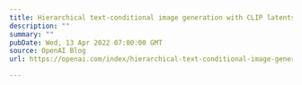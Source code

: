 ```yaml
---
title: Hierarchical text-conditional image generation with CLIP latents
description: ""
summary: ""
pubDate: Wed, 13 Apr 2022 07:00:00 GMT
source: OpenAI Blog
url: https://openai.com/index/hierarchical-text-conditional-image-generation-with-clip-latents

---
```


